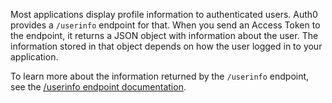 Most applications display profile information to authenticated users. Auth0 provides a `/userinfo` endpoint for that. When you send an Access Token to the endpoint, it returns a JSON object with information about the user. The information stored in that object depends on how the user logged in to your application. 

To learn more about the information returned by the `/userinfo` endpoint, see the <a href="/api/authentication#get-user-info" target="_blank" rel="noreferrer">/userinfo endpoint documentation</a>.